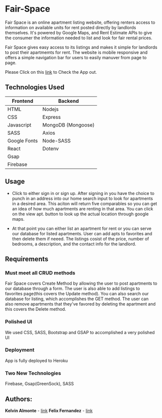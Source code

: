 # Fair-Space
Fair Space is an online apartment listing website, offering renters access to information on available units for rent posted directly by landlords themselves.  It's powered by Google Maps, and Rent Estimate APIs to give the consumer the information needed to list and look for fair rental prices.  

Fair Space gives easy access to its listings and makes it simple for landlords to post their apartmemts for rent.  The website is mobile responsive and offers a simple navigation bar for users to easily manuver from page to page.

Please Click on this [link](https://sleepy-brook-31584.herokuapp.com/) to Check the App out.

## Technologies Used

| Frontend  | Backend |
| ------------- | ------------- |
| HTML | Nodejs |
| CSS  | Express |
| Javascript | MongoDB (Mongoose)|
| SASS | Axios |
|Google Fonts| Node-SASS
|React| Dotenv
|Gsap|
|Firebase|

## Usage

- Click to either sign in or sign up. After signing in you have the choice to punch in an address into our home search input to look for apartments in a desired area.  This aciton will return five comparables so you can get an idea of how much apartments are renting in that area.  You can click on the view apt. button to look up the actual location through google maps.

- At that point you can either list an apartment for rent or you can serve our database for listed apartments.  User can add apts to favorites and then delete them if neeed.  The listings cosist of the price, number of bedrooms, a description, and the contact info for the landlord.



## Requirements


### Must meet all CRUD methods 
Fair Space covers Create Method by allowing the user to post apartments to our database through a form.  The user is also able to add listings to favorites page(this covers the Update method).  You can also search our database for listing, which accomplishes the GET method.  The user can also remove apartments that they've favored by deleting the apartment and this covers the Delete method. 

### Polished UI 
We used CSS, SASS, Bootstrap and GSAP to accomplished a very polished UI

### Deployment
App is fully deployed to Heroku

### Two New Technologies

 Firebase, Gsap(GreenSock), SASS
 
 ## Authors:
 
 **Kelvin Almonte** - [link](https://github.com/kalmontee)
 **Felix Fernandez** - [link](https://github.com/jetsgreen)
 






